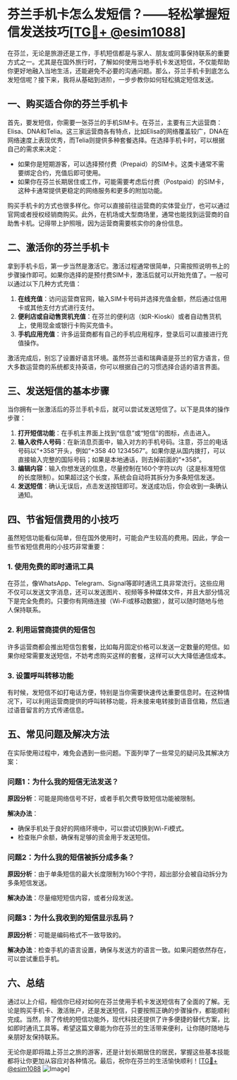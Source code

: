 # 芬兰手机卡怎么发短信？——轻松掌握短信发送技巧[[TG💪+ @esim1088](https://t.me/s/esim1088)]

在芬兰，无论是旅游还是工作，手机短信都是与家人、朋友或同事保持联系的重要方式之一。尤其是在国外旅行时，了解如何使用当地手机卡发送短信，不仅能帮助你更好地融入当地生活，还能避免不必要的沟通问题。那么，芬兰手机卡到底怎么发短信呢？接下来，我将从基础到进阶，一步步教你如何轻松搞定短信发送。

## 一、购买适合你的芬兰手机卡

首先，要发短信，你需要一张芬兰的手机SIM卡。在芬兰，主要有三大运营商：Elisa、DNA和Telia。这三家运营商各有特点，比如Elisa的网络覆盖较广，DNA在网络速度上表现优秀，而Telia则提供多种套餐选择。在选择手机卡时，可以根据自己的需求来决定：

- 如果你是短期游客，可以选择预付费（Prepaid）的SIM卡。这类卡通常不需要绑定合约，充值后即可使用。
- 如果你在芬兰长期居住或工作，可能需要考虑后付费（Postpaid）的SIM卡，这种卡通常提供更稳定的网络服务和更多的附加功能。

购买手机卡的方式也很多样化。你可以直接前往运营商的实体营业厅，也可以通过官网或者授权经销商购买。此外，在机场或大型商场里，通常也能找到运营商的自助售卡机。记得带上护照哦，因为运营商需要核实你的身份信息。

## 二、激活你的芬兰手机卡

拿到手机卡后，第一步当然是激活它。激活过程通常很简单，只需按照说明书上的步骤操作即可。如果你选择的是预付费SIM卡，激活后就可以开始充值了。一般可以通过以下几种方式充值：

1. **在线充值**：访问运营商官网，输入SIM卡号码并选择充值金额，然后通过信用卡或其他支付方式进行支付。
2. **便利店或自动售货机充值**：在芬兰的便利店（如R-Kioski）或者自动售货机上，使用现金或银行卡购买充值卡。
3. **手机应用充值**：许多运营商都有自己的手机应用程序，登录后可以直接进行充值操作。

激活完成后，别忘了设置好语言环境。虽然芬兰语和瑞典语是芬兰的官方语言，但大多数运营商的系统都支持英语，你可以根据自己的习惯选择合适的语言界面。

## 三、发送短信的基本步骤

当你拥有一张激活后的芬兰手机卡后，就可以尝试发送短信了。以下是具体的操作步骤：

1. **打开短信功能**：在手机主界面上找到“信息”或“短信”的图标，点击进入。
2. **输入收件人号码**：在新消息页面中，输入对方的手机号码。注意，芬兰的电话号码以“+358”开头，例如“+358 40 1234567”。如果你是从国内拨打，可以直接输入完整的国际号码；如果是本地通话，则去掉前面的“+358”。
3. **编辑内容**：输入你想发送的信息，尽量控制在160个字符以内（这是标准短信的长度限制）。如果超过这个长度，系统会自动将其拆分为多条短信发送。
4. **发送短信**：确认无误后，点击发送按钮即可。发送成功后，你会收到一条确认通知。

## 四、节省短信费用的小技巧

虽然短信功能看似简单，但在国外使用时，可能会产生较高的费用。因此，学会一些节省短信费用的小技巧非常重要：

### 1. 使用免费的即时通讯工具

在芬兰，像WhatsApp、Telegram、Signal等即时通讯工具非常流行。这些应用不仅可以发送文字消息，还可以发送图片、视频等多种媒体文件，并且大部分情况下是完全免费的。只要你有网络连接（Wi-Fi或移动数据），就可以随时随地与他人保持联系。

### 2. 利用运营商提供的短信包

许多运营商都会推出短信包套餐，比如每月固定价格可以发送一定数量的短信。如果你经常需要发送短信，不妨考虑购买这样的套餐，这样可以大大降低通信成本。

### 3. 设置呼叫转移功能

有时候，发短信不如打电话方便，特别是当你需要快速传达重要信息时。在这种情况下，可以利用运营商提供的呼叫转移功能，将未接来电转接到语音信箱，然后通过语音留言的方式传递信息。

## 五、常见问题及解决方法

在实际使用过程中，难免会遇到一些问题。下面列举了一些常见的疑问及其解决方案：

### 问题1：为什么我的短信无法发送？

**原因分析**：可能是网络信号不好，或者手机欠费导致短信功能被限制。

**解决办法**：
- 确保手机处于良好的网络环境中，可以尝试切换到Wi-Fi模式。
- 检查账户余额，确保有足够的资金用于发送短信。

### 问题2：为什么我的短信被拆分成多条？

**原因分析**：由于单条短信的最大长度限制为160个字符，超出部分会被自动拆分为多条短信发送。

**解决办法**：尽量缩短短信内容，或者分段发送。

### 问题3：为什么我收到的短信显示乱码？

**原因分析**：可能是编码格式不一致导致的。

**解决办法**：检查手机的语言设置，确保与发送方的语言一致。如果问题依然存在，可以尝试重启手机。

## 六、总结

通过以上介绍，相信你已经对如何在芬兰使用手机卡发送短信有了全面的了解。无论是购买手机卡、激活账户，还是发送短信，只要按照正确的步骤操作，都能顺利完成。当然，除了传统的短信功能外，现代科技还提供了许多便捷的替代方案，比如即时通讯工具等。希望这篇文章能为你在芬兰的生活带来便利，让你随时随地与亲朋好友保持联系。

无论你是即将踏上芬兰之旅的游客，还是计划长期居住的居民，掌握这些基本技能都将让你更加从容应对各种情况。最后，祝你在芬兰的生活愉快顺利！[[TG💪+ @esim1088](https://t.me/s/esim1088) ![Image](https://i.postimg.cc/4NQfJmqS/Snipaste-2025-05-13-00-14-12.png)]